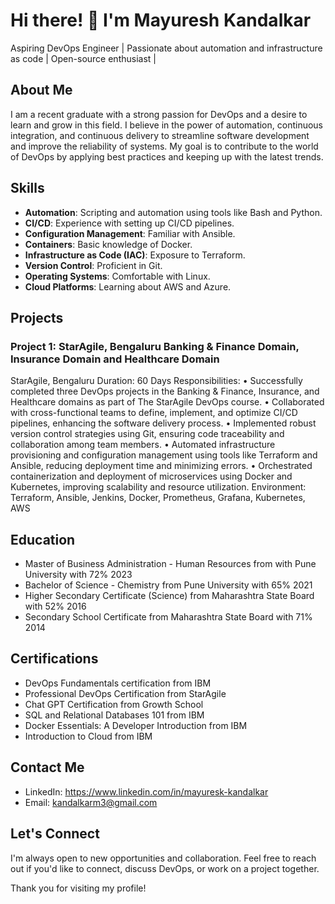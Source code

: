 # Hi there! 👋 I'm Mayuresh Kandalkar

Aspiring DevOps Engineer | Passionate about automation and infrastructure as code | Open-source enthusiast | 

## About Me

I am a recent graduate with a strong passion for DevOps and a desire to learn and grow in this field. I believe in the power of automation, continuous integration, and continuous delivery to streamline software development and improve the reliability of systems. My goal is to contribute to the world of DevOps by applying best practices and keeping up with the latest trends.

## Skills

- **Automation**: Scripting and automation using tools like Bash and Python.
- **CI/CD**: Experience with setting up CI/CD pipelines.
- **Configuration Management**: Familiar with Ansible.
- **Containers**: Basic knowledge of Docker.
- **Infrastructure as Code (IAC)**: Exposure to Terraform.
- **Version Control**: Proficient in Git.
- **Operating Systems**: Comfortable with Linux.
- **Cloud Platforms**: Learning about AWS and Azure.

## Projects

### Project 1: StarAgile, Bengaluru Banking & Finance Domain, Insurance Domain and Healthcare Domain
StarAgile, Bengaluru
Duration: 60 Days
Responsibilities:
• Successfully completed three DevOps projects in the Banking & Finance, Insurance, and Healthcare domains as part of 
 The StarAgile DevOps course.
• Collaborated with cross-functional teams to define, implement, and optimize CI/CD pipelines, enhancing the software 
 delivery process.
• Implemented robust version control strategies using Git, ensuring code traceability and collaboration among team 
 members.
• Automated infrastructure provisioning and configuration management using tools like Terraform and Ansible, reducing 
 deployment time and minimizing errors.
• Orchestrated containerization and deployment of microservices using Docker and Kubernetes, improving scalability and 
 resource utilization.
Environment: Terraform, Ansible, Jenkins, Docker, Prometheus, Grafana, Kubernetes, AWS



## Education

- Master of Business Administration - Human Resources from with Pune University with 72%     2023
- Bachelor of Science - Chemistry from Pune University with 65%                              2021
- Higher Secondary Certificate (Science) from Maharashtra State Board with 52%               2016
- Secondary School Certificate from Maharashtra State Board with 71%                         2014


## Certifications

- DevOps Fundamentals certification from IBM 
- Professional DevOps Certification from StarAgile 
- Chat GPT Certification from Growth School 
- SQL and Relational Databases 101 from IBM 
- Docker Essentials: A Developer Introduction from IBM 
- Introduction to Cloud from IBM

## Contact Me

- LinkedIn: https://www.linkedin.com/in/mayuresk-kandalkar
- Email: kandalkarm3@gmail.com

## Let's Connect

I'm always open to new opportunities and collaboration. Feel free to reach out if you'd like to connect, discuss DevOps, or work on a project together.

Thank you for visiting my profile!


